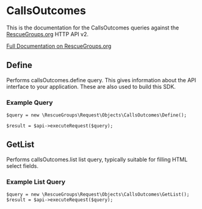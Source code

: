 # CallsOutcomes

This is the documentation for the CallsOutcomes queries against the [RescueGroups.org](https://www.rescuegroups.org/) HTTP API v2.

[Full Documentation on RescueGroups.org](https://userguide.rescuegroups.org/display/APIDG/Object+definitions#Objectdefinitions-callsOutcomes)

## Define






Performs callsOutcomes.define query. This gives information about the API interface to your application. These are also used to build this SDK.

### Example Query

    $query = new \RescueGroups\Request\Objects\CallsOutcomes\Define();

    $result = $api->executeRequest($query);


## GetList


Performs callsOutcomes.list list query, typically suitable for filling HTML select fields.

### Example List Query

    $query = new \RescueGroups\Request\Objects\CallsOutcomes\GetList();
    $result = $api->executeRequest($query);






